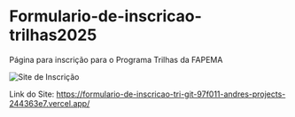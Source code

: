 # Formulario-de-inscricao-trilhas2025
Página para inscrição para o Programa Trilhas da FAPEMA

![Site de Inscrição](https://github.com/Sarce43/Formulario-de-inscricao-trilhas2025/raw/main/Desafio_2/Ilustracoes/SiteInscricao.png)

Link do Site: https://formulario-de-inscricao-tri-git-97f011-andres-projects-244363e7.vercel.app/
